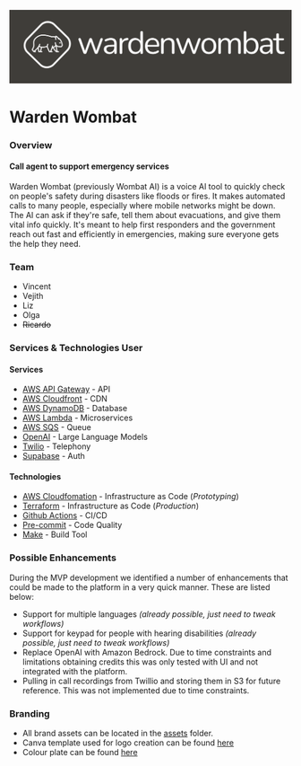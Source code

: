 ![Waden Wombat Logo](assets/branding/wide_logo.png)

# Warden Wombat

### Overview

#### Call agent to support emergency services
Warden Wombat (previously Wombat AI) is a voice AI tool to quickly check on people's safety during disasters like floods or fires. It makes automated calls to many people, especially where mobile networks might be down. The AI can ask if they're safe, tell them about evacuations, and give them vital info quickly. It's meant to help first responders and the government reach out fast and efficiently in emergencies, making sure everyone gets the help they need.

### Team
* Vincent
* Vejith
* Liz
* Olga
* ~~Ricardo~~

### Services & Technologies User

#### Services
* [AWS API Gateway](https://aws.amazon.com/api-gateway/) - API
* [AWS Cloudfront](https://aws.amazon.com/cloudfront/) - CDN
* [AWS DynamoDB](https://aws.amazon.com/dynamodb/) - Database
* [AWS Lambda](https://aws.amazon.com/lambda/) - Microservices
* [AWS SQS](https://aws.amazon.com/sqs/) - Queue
* [OpenAI](https://openai.com/) - Large Language Models
* [Twilio](https://www.twilio.com/) - Telephony
* [Supabase](https://supabase.io/) - Auth

#### Technologies
* [AWS Cloudfomation](https://aws.amazon.com/cloudformation/) - Infrastructure as Code (*Prototyping*)
* [Terraform](https://www.terraform.io/) - Infrastructure as Code (*Production*)
* [Github Actions](https://github.com/features/actions) - CI/CD
* [Pre-commit](https://pre-commit.com/) - Code Quality
* [Make](https://www.gnu.org/software/make/) - Build Tool

### Possible Enhancements

During the MVP development we identified a number of enhancements that could be made to the platform in a very quick manner. These are listed below:

* Support for multiple languages *(already possible, just need to tweak workflows)*
* Support for keypad for people with hearing disabilities *(already possible, just need to tweak workflows)*
* Replace OpenAI with Amazon Bedrock. Due to time constraints and limitations obtaining credits this was only tested with UI and not integrated with the platform.
* Pulling in call recordings from Twillio and storing them in S3 for future reference. This was not implemented due to time constraints.

### Branding
- All brand assets can be located in the [assets](./assets) folder.
- Canva template used for logo creation can be found [here](https://www.canva.com/design/DAF0sIh1bco/jCpAsKwK_VQ6dd4Ne_WVug/edit?utm_content=DAF0sIh1bco&utm_campaign=designshare&utm_medium=link2&utm_source=sharebutton)
- Colour plate can be found [here](https://coolors.co/palette/fffcf2-ccc5b9-403d39-252422-eb5e28)
